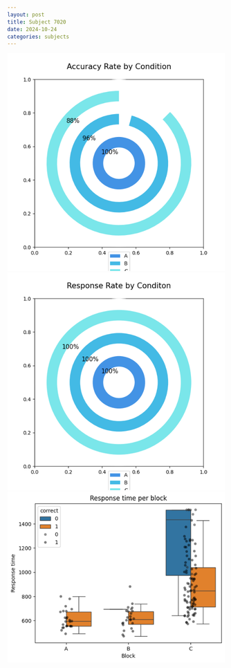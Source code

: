 ```yaml
---
layout: post
title: Subject 7020
date: 2024-10-24
categories: subjects
---
```


![](data/7020/run-13/7020_accuracy_rate.png)
![](data/7020/run-13/7020_response_rate.png)
![](data/7020/run-13/7020_rt.png)
